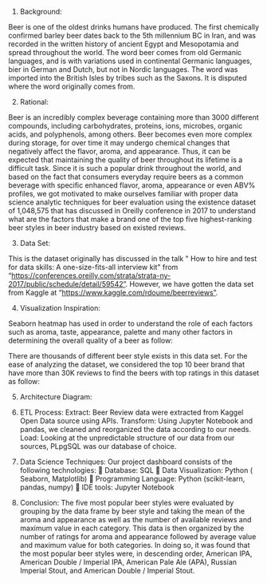 1.	Background:

Beer is one of the oldest drinks humans have produced. The first chemically confirmed barley beer dates back to the 5th millennium BC in Iran, and was recorded in the written history of ancient Egypt and Mesopotamia and spread throughout the world. The word beer comes from old Germanic languages, and is with variations used in continental Germanic languages, bier in German and Dutch, but not in Nordic languages. The word was imported into the British Isles by tribes such as the Saxons. It is disputed where the word originally comes from.

2.	Rational:

Beer is an incredibly complex beverage containing more than 3000 different compounds, including carbohydrates, proteins, ions, microbes, organic acids, and polyphenols, among others. Beer becomes even more complex during storage, for over time it may undergo chemical changes that negatively affect the flavor, aroma, and appearance. Thus, it can be expected that maintaining the quality of beer throughout its lifetime is a difficult task. Since it is such a popular drink throughout the world, and based on the fact that consumers everyday require beers as a common beverage with specific enhanced flavor, aroma, appearance or even ABV% profiles, we got motivated to make ourselves familiar with proper data science analytic techniques for beer evaluation using the existence dataset of 1,048,575 that has discussed in Oreilly conference in 2017 to understand what are the factors that make a brand one of the top five highest-ranking beer styles in beer industry based on existed reviews.

3.	Data Set:

This is the dataset originally has discussed in the talk " How to hire and test for data skills: A one-size-fits-all interview kit" from “https://conferences.oreilly.com/strata/strata-ny-2017/public/schedule/detail/59542”.
However, we have gotten the data set from Kaggle at “https://www.kaggle.com/rdoume/beerreviews”.

4.	Visualization Inspiration:

Seaborn heatmap has used in order to understand the role of each factors such as aroma, taste, appearance, palette and many other factors in determining the overall quality of a beer as follow:




There are thousands of different beer style exists in this data set. For the ease of analyzing the dataset, we considered the top 10 beer brand that have more than 30K reviews to find the beers with top ratings in this dataset as follow:
 


5.	Architecture Diagram:


6.	ETL Process:
 	Extract: Beer Review data were extracted from Kaggel Open Data source using APIs.
 	Transform: Using Jupyter Notebook and pandas, we cleaned and reorganized the data according to our needs.
 	Load: Looking at the unpredictable structure of our data from our sources, PLpgSQL was our database of choice.
7.	Data Science Techniques:
Our project dashboard consists of the following technologies:
	Database: SQL
	Data Visualization: Python ( Seaborn, Matplotlib)
	Programming Language: Python (scikit-learn, pandas, numpy)
	IDE tools: Jupyter Notebook
8.	Conclusion:
The five most popular beer styles were evaluated by grouping by the data frame by beer style and taking the mean of the aroma and appearance as well as the number of available reviews and maximum value in each category. This data is then organized by the number of ratings for aroma and appearance followed by average value and maximum value for both categories. In doing so, it was found that the most popular beer styles were, in descending order, American IPA, American Double / Imperial IPA, American Pale Ale (APA), Russian Imperial Stout, and American Double / Imperial Stout.
